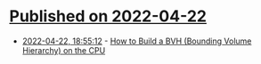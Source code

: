 # [Published on 2022-04-22](index.md)

* [2022-04-22, 18:55:12](https://news.ycombinator.com/item?id=31126402) - [How to Build a BVH (Bounding Volume Hierarchy) on the CPU](https://jacco.ompf2.com/2022/04/13/how-to-build-a-bvh-part-1-basics/)
